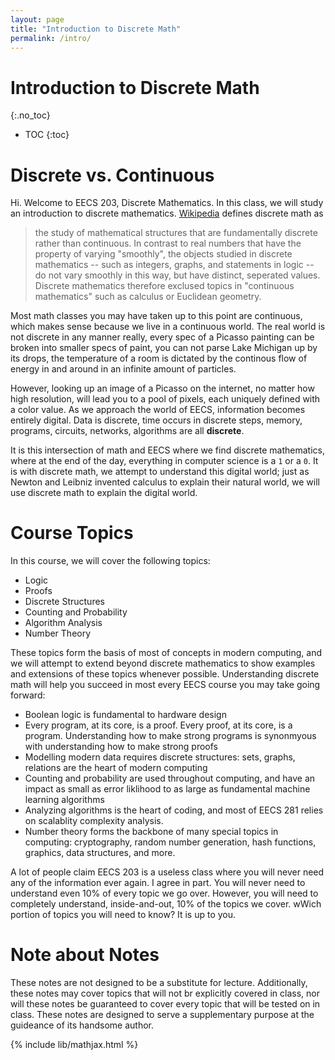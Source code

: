 ```yaml
---
layout: page
title: "Introduction to Discrete Math"
permalink: /intro/
---
```


# Introduction to Discrete Math 
{:.no_toc}

* TOC
{:toc}

# Discrete vs. Continuous
Hi. Welcome to EECS 203, Discrete Mathematics. In this class, we will study an introduction to discrete mathematics. [Wikipedia](https://en.wikipedia.org/wiki/Discrete_mathematics) defines discrete math as 
> the study of mathematical structures that are fundamentally discrete rather than continuous. In contrast to real numbers that have the property of varying "smoothly", the objects studied in discrete mathematics -- such as integers, graphs, and statements in logic -- do not vary smoothly in this way, but have distinct, seperated values. Discrete mathematics therefore exclused topics in "continuous mathematics" such as calculus or Euclidean geometry.

Most math classes you may have taken up to this point are continuous, which makes sense because we live in a continuous world. The real world is not discrete in any manner really, every spec of a Picasso painting can be broken into smaller specs of paint, you can not parse Lake Michigan up by its drops, the temperature of a room is dictated by the continous flow of energy in and around in an infinite amount of particles.

However, looking up an image of a Picasso on the internet, no matter how high resolution, will lead you to a pool of pixels, each uniquely defined with a color value. As we approach the world of EECS, information becomes entirely digital. Data is discrete, time occurs in discrete steps, memory, programs, circuits, networks, algorithms are all **discrete**. 

It is this intersection of math and EECS where we find discrete mathematics, where at the end of the day, everything in computer science is a `1` or a `0`. It is with discrete math, we attempt to understand this digital world; just as Newton and Leibniz invented calculus to explain their natural world, we will use discrete math to explain the digital world. 

# Course Topics
In this course, we will cover the following topics:
* Logic
* Proofs
* Discrete Structures
* Counting and Probability
* Algorithm Analysis
* Number Theory

These topics form the basis of most of concepts in modern computing, and we will attempt to extend beyond discrete mathematics to show examples and extensions of these topics whenever possible. Understanding discrete math will help you succeed in most every EECS course you may take going forward:
* Boolean logic is fundamental to hardware design
* Every program, at its core, is a proof. Every proof, at its core, is a program. Understanding how to make strong programs is synonmyous with understanding how to make strong proofs
* Modelling modern data requires discrete structures: sets, graphs, relations are the heart of modern computing
* Counting and probability are used throughout computing, and have an impact as small as error liklihood to as large as fundamental machine learning algorithms
* Analyzing algorithms is the heart of coding, and most of EECS 281 relies on scalablity complexity analysis.
* Number theory forms the backbone of many special topics in computing: cryptography, random number generation, hash functions, graphics, data structures, and more.

A lot of people claim EECS 203 is a useless class where you will never need any of the information ever again. I agree in part. You will never need to understand even 10% of every topic we go over. However, you will need to completely understand, inside-and-out, 10% of the topics we cover. wWich portion of topics you will need to know? It is up to you.

# Note about Notes
These notes are not designed to be a substitute for lecture. Additionally, these notes may cover topics that will not br explicitly covered in class, nor will these notes be guaranteed to cover every topic that will be tested on in class. These notes are designed to serve a supplementary purpose at the guideance of its handsome author.


{% include lib/mathjax.html %}